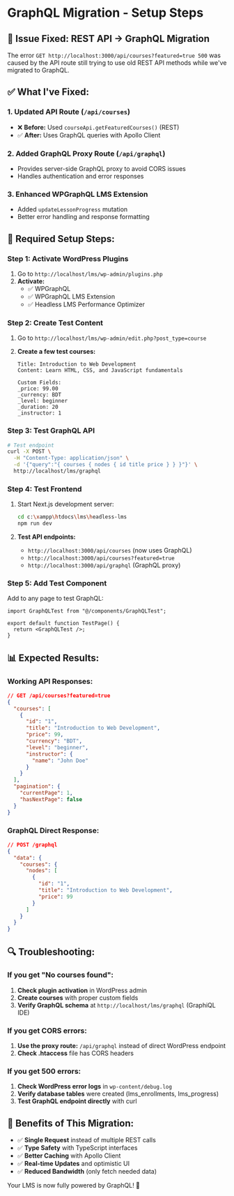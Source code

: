 # GraphQL Migration - Setup Steps

## 🚨 **Issue Fixed: REST API → GraphQL Migration**

The error `GET http://localhost:3000/api/courses?featured=true 500` was caused by the API route still trying to use old REST API methods while we've migrated to GraphQL.

## ✅ **What I've Fixed:**

### 1. **Updated API Route (`/api/courses`)**

- ❌ **Before:** Used `courseApi.getFeaturedCourses()` (REST)
- ✅ **After:** Uses GraphQL queries with Apollo Client

### 2. **Added GraphQL Proxy Route (`/api/graphql`)**

- Provides server-side GraphQL proxy to avoid CORS issues
- Handles authentication and error responses

### 3. **Enhanced WPGraphQL LMS Extension**

- Added `updateLessonProgress` mutation
- Better error handling and response formatting

## 🔧 **Required Setup Steps:**

### **Step 1: Activate WordPress Plugins**

1. Go to `http://localhost/lms/wp-admin/plugins.php`
2. **Activate:**
   - ✅ WPGraphQL
   - ✅ WPGraphQL LMS Extension
   - ✅ Headless LMS Performance Optimizer

### **Step 2: Create Test Content**

1. Go to `http://localhost/lms/wp-admin/edit.php?post_type=course`
2. **Create a few test courses:**

   ```
   Title: Introduction to Web Development
   Content: Learn HTML, CSS, and JavaScript fundamentals

   Custom Fields:
   _price: 99.00
   _currency: BDT
   _level: beginner
   _duration: 20
   _instructor: 1
   ```

### **Step 3: Test GraphQL API**

```bash
# Test endpoint
curl -X POST \
  -H "Content-Type: application/json" \
  -d '{"query":"{ courses { nodes { id title price } } }"}' \
  http://localhost/lms/graphql
```

### **Step 4: Test Frontend**

1. Start Next.js development server:

   ```bash
   cd c:\xampp\htdocs\lms\headless-lms
   npm run dev
   ```

2. **Test API endpoints:**
   - `http://localhost:3000/api/courses` (now uses GraphQL)
   - `http://localhost:3000/api/courses?featured=true`
   - `http://localhost:3000/api/graphql` (GraphQL proxy)

### **Step 5: Add Test Component**

Add to any page to test GraphQL:

```tsx
import GraphQLTest from "@/components/GraphQLTest";

export default function TestPage() {
  return <GraphQLTest />;
}
```

## 📊 **Expected Results:**

### **Working API Responses:**

```json
// GET /api/courses?featured=true
{
  "courses": [
    {
      "id": "1",
      "title": "Introduction to Web Development",
      "price": 99,
      "currency": "BDT",
      "level": "beginner",
      "instructor": {
        "name": "John Doe"
      }
    }
  ],
  "pagination": {
    "currentPage": 1,
    "hasNextPage": false
  }
}
```

### **GraphQL Direct Response:**

```json
// POST /graphql
{
  "data": {
    "courses": {
      "nodes": [
        {
          "id": "1",
          "title": "Introduction to Web Development",
          "price": 99
        }
      ]
    }
  }
}
```

## 🔍 **Troubleshooting:**

### **If you get "No courses found":**

1. **Check plugin activation** in WordPress admin
2. **Create courses** with proper custom fields
3. **Verify GraphQL schema** at `http://localhost/lms/graphql` (GraphiQL IDE)

### **If you get CORS errors:**

1. **Use the proxy route:** `/api/graphql` instead of direct WordPress endpoint
2. **Check .htaccess** file has CORS headers

### **If you get 500 errors:**

1. **Check WordPress error logs** in `wp-content/debug.log`
2. **Verify database tables** were created (lms_enrollments, lms_progress)
3. **Test GraphQL endpoint directly** with curl

## 🚀 **Benefits of This Migration:**

- ✅ **Single Request** instead of multiple REST calls
- ✅ **Type Safety** with TypeScript interfaces
- ✅ **Better Caching** with Apollo Client
- ✅ **Real-time Updates** and optimistic UI
- ✅ **Reduced Bandwidth** (only fetch needed data)

Your LMS is now fully powered by GraphQL! 🎉

